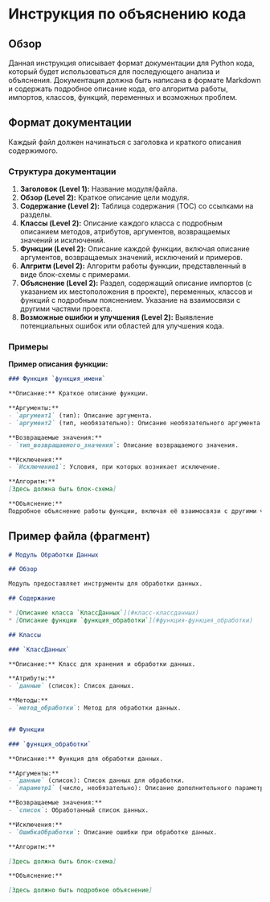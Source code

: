 # Инструкция по объяснению кода

## Обзор

Данная инструкция описывает формат документации для Python кода, который будет использоваться для последующего анализа и объяснения.  Документация должна быть написана в формате Markdown и содержать подробное описание кода, его алгоритма работы, импортов, классов, функций, переменных и возможных проблем.

## Формат документации

Каждый файл должен начинаться с заголовка и краткого описания содержимого.

### Структура документации

1. **Заголовок (Level 1):** Название модуля/файла.
2. **Обзор (Level 2):** Краткое описание цели модуля.
3. **Содержание (Level 2):**  Таблица содержания (TOC) со ссылками на разделы.
4. **Классы (Level 2):** Описание каждого класса с подробным описанием методов, атрибутов, аргументов, возвращаемых значений и исключений.
5. **Функции (Level 2):** Описание каждой функции, включая описание аргументов, возвращаемых значений, исключений и примеров.
6. **Алгритм (Level 2):** Алгоритм работы функции, представленный в виде блок-схемы с примерами.
7. **Объяснение (Level 2):**  Раздел, содержащий описание импортов (с указанием их местоположения в проекте), переменных, классов и функций с подробным пояснением.  Указание на взаимосвязи с другими частями проекта.
8. **Возможные ошибки и улучшения (Level 2):** Выявление потенциальных ошибок или областей для улучшения кода.

### Примеры

**Пример описания функции:**

```markdown
### Функция `функция_имени`

**Описание:** Краткое описание функции.

**Аргументы:**
- `аргумент1` (тип): Описание аргумента.
- `аргумент2` (тип, необязательно): Описание необязательного аргумента.

**Возвращаемые значения:**
- `тип_возвращаемого_значения`: Описание возвращаемого значения.

**Исключения:**
- `Исключение1`: Условия, при которых возникает исключение.

**Алгоритм:**
[Здесь должна быть блок-схема]

**Объяснение:**
Подробное объяснение работы функции, включая её взаимосвязи с другими частями проекта и использованные импорты.
```


## Пример файла (фрагмент)

```markdown
# Модуль Обработки Данных

## Обзор

Модуль предоставляет инструменты для обработки данных.

## Содержание

* [Описание класса `КлассДанных`](#класс-классданных)
* [Описание функции `функция_обработки`](#функция-функция_обработки)

## Классы

### `КлассДанных`

**Описание:** Класс для хранения и обработки данных.

**Атрибуты:**
- `данные` (список): Список данных.

**Методы:**
- `метод_обработки`: Метод для обработки данных.


## Функции

### `функция_обработки`

**Описание:** Функция для обработки данных.

**Аргументы:**
- `данные` (список): Список данных для обработки.
- `параметр1` (число, необязательно): Описание дополнительного параметра. По умолчанию 10.

**Возвращаемые значения:**
- `список`: Обработанный список данных.

**Исключения:**
- `ОшибкаОбработки`: Описание ошибки при обработке данных.

**Алгоритм:**

[Здесь должна быть блок-схема]

**Объяснение:**

[Здесь должно быть подробное объяснение]
```